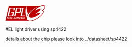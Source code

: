 ![GPL V3.0 LICENSE](https://raw.githubusercontent.com/zcg127/HPDL1414/master/images/gplv3-127x51.png)

#EL light driver using sp4422 



details about the chip please look into ../datasheet/sp4422
